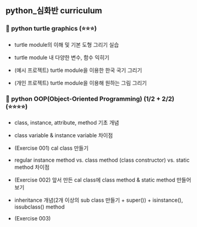 ## <b>python_심화반 curriculum</b>

### 🐢 <b>python turtle graphics</b> (⭐️⭐️⭐️)
- turtle module의 이해 및 기본 도형 그리기 실습

- turtle module 내 다양한 변수, 함수 익히기

- (예시 프로젝트) turtle module을 이용한 한국 국기 그리기

- (개인 프로젝트) turtle module을 이용해 원하는 그림 그리기

### 👜 <b>python OOP(Object-Oriented Programming) (1/2 + 2/2)</b> (⭐️⭐️⭐️⭐️)
- class, instance, attribute, method 기초 개념

- class variable & instance variable 차이점

- (Exercise 001) cal class 만들기

- regular instance method vs. class method (class constructor) vs. static method 차이점

- (Exercise 002) 앞서 만든 cal class에 class method & static method 만들어보기

- inheritance 개념(2개 이상의 sub class 만들기 + super()) + isinstance(), issubclass() method

- (Exercise 003) 
